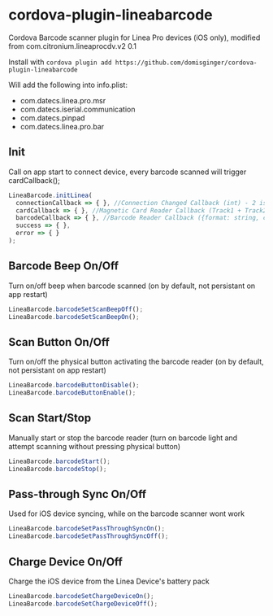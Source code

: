 # cordova-plugin-lineabarcode
Cordova Barcode scanner plugin for Linea Pro devices (iOS only), modified from com.citronium.lineaprocdv.v2 0.1

Install with `cordova plugin add https://github.com/domisginger/cordova-plugin-lineabarcode`


Will add the following into info.plist:
* com.datecs.linea.pro.msr
* com.datecs.iserial.communication
* com.datecs.pinpad
* com.datecs.linea.pro.bar

## Init
Call on app start to connect device, every barcode scanned will trigger cardCallback();

```javascript
LineaBarcode.initLinea(
  connectionCallback => { }, //Connection Changed Callback (int) - 2 is connected
  cardCallback => { }, //Magnetic Card Reader Callback (Track1 + Track2 + Track3)
  barcodeCallback => { }, //Barcode Reader Callback ({format: string, cancelled: boolean, text: string})
  success => { },
  error => { }
);
```

## Barcode Beep On/Off
Turn on/off beep when barcode scanned (on by default, not persistant on app restart)

```javascript
LineaBarcode.barcodeSetScanBeepOff();
LineaBarcode.barcodeSetScanBeepOn();
```

## Scan Button On/Off
Turn on/off the physical button activating the barcode reader (on by default, not persistant on app restart)

```javascript
LineaBarcode.barcodeButtonDisable();
LineaBarcode.barcodeButtonEnable();
```

## Scan Start/Stop
Manually start or stop the barcode reader (turn on barcode light and attempt scanning without pressing physical button)

```javascript
LineaBarcode.barcodeStart();
LineaBarcode.barcodeStop();
```

## Pass-through Sync On/Off
Used for iOS device syncing, while on the barcode scanner wont work

```javascript
LineaBarcode.barcodeSetPassThroughSyncOn();
LineaBarcode.barcodeSetPassThroughSyncOff();
```

## Charge Device On/Off
Charge the iOS device from the Linea Device's battery pack

```javascript
LineaBarcode.barcodeSetChargeDeviceOn();
LineaBarcode.barcodeSetChargeDeviceOff();
```
